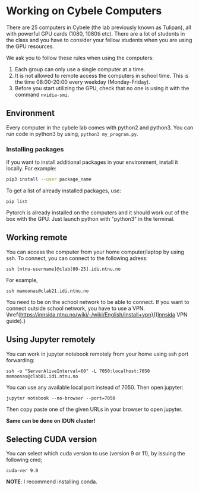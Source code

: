 # Working on Cybele Computers

There are 25 computers in Cybele (the lab previously known as Tulipan), all with powerful GPU cards (1080, 1080ti etc). There are a lot of students in the class and you have to consider your fellow students when you are using the GPU resources.

We ask you to follow these rules when using the computers:

1. Each group can only use a single computer at a time.
2. It is not allowed to remote access the computers in school time. This is the time 08:00-20:00 every weekday (Monday-Friday).
3. Before you start utilizing the GPU, check that no one is using it with the command `nvidia-smi`.


## Environment
Every computer in the cybele lab comes with python2 and python3.
You can run code in python3 by using, `python3 my_program.py`.


### Installing packages
If you want to install additional packages in your environment, install it locally. For example:

```bash
pip3 install --user package_name
```

To get a list of already installed packages, use:
```
pip list
```

Pytorch is already installed on the computers and it should work out of the box with the GPU. Just launch python with "python3" in the terminal.


## Working remote
You can access the computer from your home computer/laptop by using ssh. To connect, you can connect to the following adress:

```
ssh [ntnu-username]@clab[00-25].idi.ntnu.no
```
For example, 
```
ssh mamoonas@clab21.idi.ntnu.no
```
You need to be on the school network to be able to connect.
If you want to connect outside school network, you have to use a VPN. \href{https://innsida.ntnu.no/wiki/-/wiki/English/Install+vpn}{(Innsida VPN guide).}

## Using Jupyter remotely
You can work in jupyter notebook remotely from your home using ssh port forwarding:

```
ssh -o "ServerAliveInterval=60" -L 7050:localhost:7050 mamoonas@clab01.idi.ntnu.no
```
You can use any available local port instead of 7050. Then open jupyter:
```
jupyter notebook --no-browser --port=7050 
```
Then copy paste one of the given URLs in your browser to open jupyter.

**Same can be done on IDUN cluster!**

## Selecting CUDA version
You can select which cuda version to use (version 9 or 11), by issuing the following cmd;
```
cuda-ver 9.0
```
**NOTE**: I recommend installing conda. 

